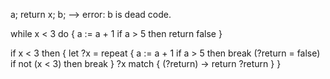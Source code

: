 
a; return x; b;
  --> error: b is dead code.



while x < 3 do {
  a := a + 1
  if a > 5 then return false
}

if x < 3 then {
  let ?x = repeat {
    a := a + 1
    if a > 5 then break (?return = false)
    if not (x < 3) then break
  }
  ?x match {
    (?return) -> return ?return
  }
}
